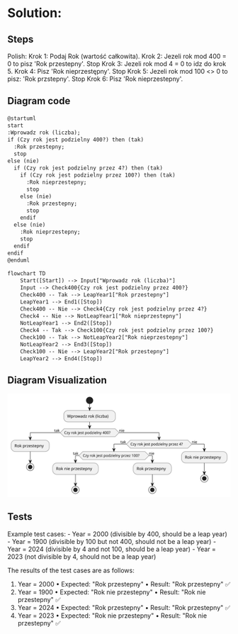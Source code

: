 # Solution:

## Steps

Polish:
Krok 1: Podaj Rok (wartość całkowita).
Krok 2: Jezeli rok mod 400 = 0 to pisz 'Rok przestepny'. Stop
Krok 3: Jezeli rok mod 4 = 0 to idz do krok 5.
Krok 4: Pisz 'Rok nieprzestępny'. Stop
Krok 5: Jezeli rok mod 100 <> 0 to pisz: 'Rok przstepny'. Stop
Krok 6: Pisz 'Rok nieprzestepny'.


## Diagram code
```plantUML
@startuml
start
:Wprowadz rok (liczba);
if (Czy rok jest podzielny 400?) then (tak)
  :Rok przestepny;
  stop
else (nie)
  if (Czy rok jest podzielny przez 4?) then (tak)
    if (Czy rok jest podzielny przez 100?) then (tak)
      :Rok nieprzestepny;
      stop
    else (nie)
      :Rok przestepny;
      stop
    endif
  else (nie)
    :Rok nieprzestepny;
    stop
  endif
endif
@enduml
```

```mermaid
flowchart TD
    Start([Start]) --> Input["Wprowadz rok (liczba)"]
    Input --> Check400{Czy rok jest podzielny przez 400?}
    Check400 -- Tak --> LeapYear1["Rok przestepny"]
    LeapYear1 --> End1([Stop])
    Check400 -- Nie --> Check4{Czy rok jest podzielny przez 4?}
    Check4 -- Nie --> NotLeapYear1["Rok nieprzestepny"]
    NotLeapYear1 --> End2([Stop])
    Check4 -- Tak --> Check100{Czy rok jest podzielny przez 100?}
    Check100 -- Tak --> NotLeapYear2["Rok nieprzestepny"]
    NotLeapYear2 --> End3([Stop])
    Check100 -- Nie --> LeapYear2["Rok przestepny"]
    LeapYear2 --> End4([Stop])
```

## Diagram Visualization
![flowchart diagram](https://github.com/Mateuszpietrusinski/algorithms-1/blob/main/AiSD5_C1/exercise_1/assets/AiSD5_C1_exec_1_diagram.svg)

## Tests

Example test cases:
     - Year = 2000 (divisible by 400, should be a leap year)
     - Year = 1900 (divisible by 100 but not 400, should not be a leap year)
     - Year = 2024 (divisible by 4 and not 100, should be a leap year)
     - Year = 2023 (not divisible by 4, should not be a leap year)


The results of the test cases are as follows:
1.	Year = 2000
	•	Expected: "Rok przestepny"
	•	Result: "Rok przestepny" ✅
2.	Year = 1900
	•	Expected: "Rok nie przestepny"
	•	Result: "Rok nie przestepny" ✅
3.	Year = 2024
	•	Expected: "Rok przestepny"
	•	Result: "Rok przestepny" ✅
4.	Year = 2023
	•	Expected: "Rok nie przestepny"
	•	Result: "Rok nie przestepny" ✅
